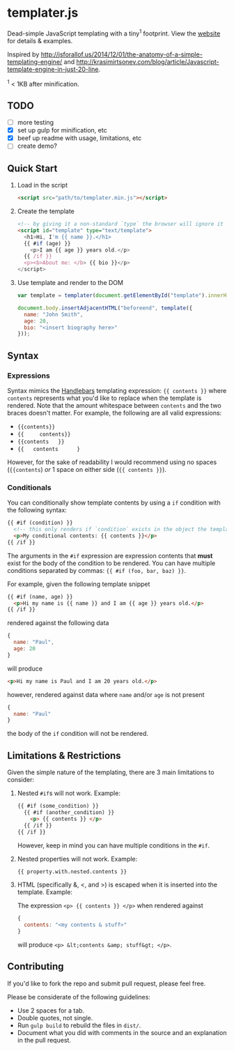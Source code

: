 # templater.js
Dead-simple JavaScript templating with a tiny<sup>1</sup> footprint. View the [website][homepage] for details & examples.

Inspired by http://jsforallof.us/2014/12/01/the-anatomy-of-a-simple-templating-engine/ and http://krasimirtsonev.com/blog/article/Javascript-template-engine-in-just-20-line.

<sup>1</sup> < 1KB after minification.

## TODO

- [ ] more testing
- [x] set up gulp for minification, etc
- [x] beef up readme with usage, limitations, etc
- [ ] create demo?

## Quick Start

1. Load in the script

    ```html
    <script src="path/to/templater.min.js"></script>
    ```

2. Create the template

    ```html
    <!-- by giving it a non-standard `type` the browser will ignore it -->
    <script id="template" type="text/template">
      <h1>Hi, I'm {{ name }}.</h1>
      {{ #if (age) }}
        <p>I am {{ age }} years old.</p>
      {{ /if }}
      <p><b>About me: </b> {{ bio }}</p>
    </script>
    ```

3. Use template and render to the DOM

    ```javascript
    var template = templater(document.getElementById("template").innerHTML);

    document.body.insertAdjacentHTML("beforeend", template({
      name: "John Smith",
      age: 20,
      bio: "<insert biography here>"
    }));
    ```

## Syntax

### Expressions

Syntax mimics the [Handlebars][handlebars] templating expression: `{{ contents }}` where `contents` represents what you'd like to replace when the template is rendered. Note that the amount whitespace between `contents` and the two braces doesn't matter. For example, the following are all valid expressions:
- `{{contents}}`
- `{{     contents}}`
- `{{contents   }}`
- `{{   contents      }`

However, for the sake of readability I would recommend using no spaces (`{{contents`) _or_ 1 space on either side (`{{ contents }}`).

### Conditionals

You can conditionally show template contents by using a `if` condition with the following syntax:

```html
{{ #if (condition) }}
  <!-- this only renders if `condition` exists in the object the template is rendered with -->
  <p>My conditional contents: {{ contents }}</p>
{{ /if }}
```

The arguments in the `#if` expression are expression contents that **must** exist for the body of the condition to be rendered. You can have multiple conditions separated by commas: `{{ #if (foo, bar, baz) }}`.

For example, given the following template snippet

```html
{{ #if (name, age) }}
  <p>Hi my name is {{ name }} and I am {{ age }} years old.</p>
{{ /if }}
```

rendered against the following data
```javascript
{
  name: "Paul",
  age: 20
}
```

will produce
```html
<p>Hi my name is Paul and I am 20 years old.</p>
```

however, rendered against data where `name` and/or `age` is not present
```javascript
{
  name: "Paul"
}
```

the body of the `if` condition will not be rendered.

## Limitations & Restrictions

Given the simple nature of the templating, there are 3 main limitations to consider:

1. Nested `#if`s will not work. Example:

    ```html
    {{ #if (some_condition) }}
      {{ #if (another_condition) }}
        <p> {{ contents }} </p>
      {{ /if }}
    {{ /if }}
    ```

    However, keep in mind you can have multiple conditions in the `#if`.

2. Nested properties will not work. Example:

    ```html
    {{ property.with.nested.contents }}
    ```

3. HTML (specifically &, <, and >) is escaped when it is inserted into the template. Example:

    The expression `<p> {{ contents }} </p>` when rendered against
    ```javascript
    {
      contents: "<my contents & stuff>"
    }
    ```
    will produce `<p> &lt;contents &amp; stuff&gt; </p>`.

## Contributing

If you'd like to fork the repo and submit pull request, please feel free.

Please be considerate of the following guidelines:
- Use 2 spaces for a tab.
- Double quotes, not single.
- Run `gulp build` to rebuild the files in `dist/`. 
- Document what you did with comments in the source and an explanation in the pull request.

[handlebars]: http://handlebarsjs.com/
[homepage]: http://pinjasaur.github.io/templater.js/